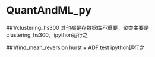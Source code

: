 # QuantAndML_py

##1/clustering_hs300
其他都是存数据库不重要，聚类主要是clustering_hs300，ipython运行之

##1/find_mean_reversion
hurst + ADF test ipython运行之
